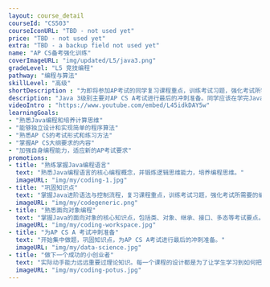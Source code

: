 ```yaml
---
layout: course_detail
courseId: "CS503"
courseIconURL: "TBD - not used yet"
price: "TBD - not used yet"
extra: "TBD - a backup field not used yet"
name: "AP CS备考强化训练"
coverImageURL: "img/updated/L5/java3.png"
gradeLevel: "L5 竞技编程"
pathway: "编程与算法"
skillLevel: "高级"
shortDescription : "为即将参加AP考试的同学复习课程重点，训练考试习题，强化考试所需要的编程基本功"
description: "Java 3级别主要对AP CS A考试进行最后的冲刺准备。同学应该在学完Java核心内容的前提下开始集中做题，巩固知识点。课程以AP CS A考试大概为目标，为即将参加AP考试的同学强化考试所需要的编程基本功。"
videoIntro : "https://www.youtube.com/embed/L45idkDAY5w"
learningGoals:
- "熟悉Java编程和培养计算思维"
- "能够独立设计和实现简单的程序算法"
- "熟悉AP CS的考试形式和练习方法"
- "掌握AP CS大纲要求的内容"
- "加强自身编程能力，适应新的AP考试要求"
promotions:
- title: "熟练掌握Java编程语言"
  text: "熟悉Java编程语言的核心编程概念，并锻炼逻辑思维能力，培养编程思维。"
  imageURL: "img/my/coding-1.jpg"
- title: "巩固知识点"
  text: "掌握Java进阶语法与控制流程，复习课程重点，训练考试习题，强化考试所需要的编程基本功。"
  imageURL: "img/my/codegeneric.png"
- title: "熟悉面向对象编程"
  text: "掌握Java的面向对象的核心知识点，包括类、对象、继承、接口、多态等考试要点。"
  imageURL: "img/my/coding-workspace.jpg"
- title: "为AP CS A 考试冲刺准备"
  text: "开始集中做题，巩固知识点，为AP CS A考试进行最后的冲刺准备。"
  imageURL: "img/my/data-science.jpg"
- title: "做下一个成功的小创业者"
  text: "实际动手能力远远重要过理论知识。每一个课程的设计都是为了让学生学习到如何把自己对于项目的一个想法通过努力变为现实。年轻的小小创业家就是在这样的挑战中产生的。"
  imageURL: "img/my/coding-potus.jpg"
---
```

